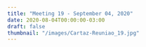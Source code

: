 ```yaml
---
title: "Meeting 19 - September 04, 2020"
date: 2020-08-04T00:00:00-03:00
draft: false
thumbnail: "/images/Cartaz-Reuniao_19.jpg"
---
```

